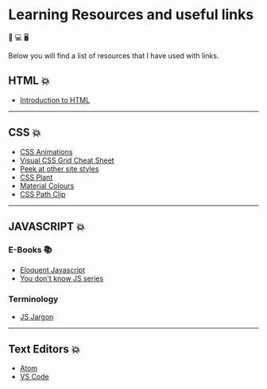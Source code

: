 # Learning Resources and useful links

📱 💻 🖥️

Below you will find a list of resources that I have used with links.

## HTML 💥

* [Introduction to HTML](https://scrimba.com/g/ghtml)

*************************************************************************

## CSS 💥

* [CSS Animations](http://animista.net/)
* [Visual CSS Grid Cheat Sheet](http://grid.malven.co/)
* [Peek at other site styles](http://stylifyme.com/)
* [CSS Plant](http://stylifyme.com/)
* [Material Colours](https://www.materialui.co/colors)
* [CSS Path Clip](https://bennettfeely.com/clippy/)

*************************************************************************

## JAVASCRIPT 💥

### E-Books 📚

* [Eloquent Javascript](http://eloquentjavascript.net/)
* [You don't know JS series](https://github.com/getify/You-Dont-Know-JS)

### Terminology

* [JS Jargon](http://jargon.js.org/)

*************************************************************************

## Text Editors 💥

* [Atom](https://atom.io/)
* [VS Code](https://code.visualstudio.com/)